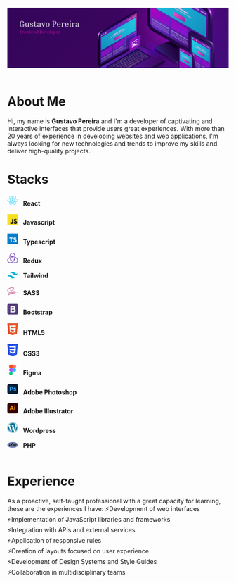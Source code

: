<img src="images/header.png" /> &nbsp;
<strong>
# </strong>About Me
Hi, my name is <strong>Gustavo Pereira</strong> and I'm a developer of captivating and interactive interfaces that provide users great experiences. With more than 20 years of experience in developing websites and web applications, I'm always looking for new technologies and trends to improve my skills and deliver high-quality projects.

# Stacks
<div>
    <img style="width: 24px" src="images/reactjs.svg" /> &nbsp; <strong>React</strong><br><br>
</div>
<div>
    <img style="width: 24px" src="images/js.svg" /> &nbsp; <strong>Javascript</strong><br><br>
</div>
<div>
    <img style="width: 24px" src="images/typescript.svg" /> &nbsp; <strong>Typescript</strong><br><br>
</div>
<div>
    <img style="width: 24px" src="images/redux.svg" /> &nbsp; <strong>Redux</strong><br><br>
</div>
<div>
    <img style="width: 24px" src="images/tailwindcss.svg" /> &nbsp; <strong>Tailwind</strong><br><br>
</div>
<div>
    <img style="width: 24px" src="images/sass.svg" /> &nbsp; <strong>SASS</strong><br><br>
</div>
<div>
    <img style="width: 24px" src="images/bootstrap4.svg" /> &nbsp; <strong>Bootstrap</strong><br><br>
</div>
<div>
    <img style="width: 24px" src="images/html5.svg" /> &nbsp; <strong>HTML5</strong><br><br>
</div>
<div>
    <img style="width: 24px" src="images/css3.svg" /> &nbsp; <strong>CSS3</strong><br><br>
</div>
<div>
    <img style="width: 24px" src="images/figma.svg" /> &nbsp; <strong>Figma</strong><br><br>
</div>
<div>
    <img style="width: 24px" src="images/ps.svg" /> &nbsp; <strong>Adobe Photoshop</strong><br><br>
</div>
<div>
    <img style="width: 24px" src="images/ai.svg" /> &nbsp; <strong>Adobe Illustrator</strong><br><br>
</div>
<div>
    <img style="width: 24px" src="images/wordpress.svg" /> &nbsp; <strong>Wordpress</strong><br><br>
</div>
<div>
    <img style="width: 24px" src="images/php.svg" /> &nbsp; <strong>PHP</strong><br><br>
</div>

# Experience
As a proactive, self-taught professional with a great capacity for learning, these are the experiences I have:
⚡Development of web interfaces<br>
⚡Implementation of JavaScript libraries and frameworks<br>
⚡Integration with APIs and external services<br>
⚡Application of responsive rules<br>
⚡Creation of layouts focused on user experience<br>
⚡Development of Design Systems and Style Guides<br>
⚡Collaboration in multidisciplinary teams<br>